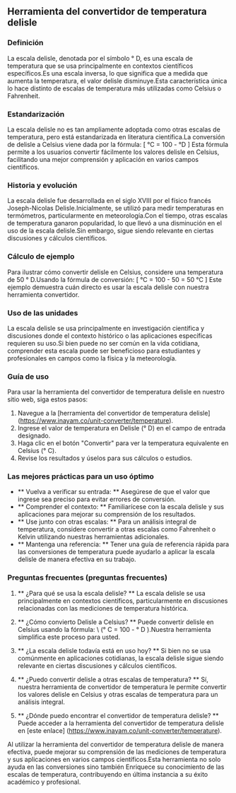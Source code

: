 ## Herramienta del convertidor de temperatura delisle

### Definición
La escala delisle, denotada por el símbolo ° D, es una escala de temperatura que se usa principalmente en contextos científicos específicos.Es una escala inversa, lo que significa que a medida que aumenta la temperatura, el valor delisle disminuye.Esta característica única lo hace distinto de escalas de temperatura más utilizadas como Celsius o Fahrenheit.

### Estandarización
La escala delisle no es tan ampliamente adoptada como otras escalas de temperatura, pero está estandarizada en literatura científica.La conversión de delisle a Celsius viene dada por la fórmula:
\[ °C = 100 - °D \]
Esta fórmula permite a los usuarios convertir fácilmente los valores delisle en Celsius, facilitando una mejor comprensión y aplicación en varios campos científicos.

### Historia y evolución
La escala delisle fue desarrollada en el siglo XVIII por el físico francés Joseph-Nicolas Delisle.Inicialmente, se utilizó para medir temperaturas en termómetros, particularmente en meteorología.Con el tiempo, otras escalas de temperatura ganaron popularidad, lo que llevó a una disminución en el uso de la escala delisle.Sin embargo, sigue siendo relevante en ciertas discusiones y cálculos científicos.

### Cálculo de ejemplo
Para ilustrar cómo convertir delisle en Celsius, considere una temperatura de 50 ° D.Usando la fórmula de conversión:
\[ °C = 100 - 50 = 50 °C \]
Este ejemplo demuestra cuán directo es usar la escala delisle con nuestra herramienta convertidor.

### Uso de las unidades
La escala delisle se usa principalmente en investigación científica y discusiones donde el contexto histórico o las aplicaciones específicas requieren su uso.Si bien puede no ser común en la vida cotidiana, comprender esta escala puede ser beneficioso para estudiantes y profesionales en campos como la física y la meteorología.

### Guía de uso
Para usar la herramienta del convertidor de temperatura delisle en nuestro sitio web, siga estos pasos:
1. Navegue a la [herramienta del convertidor de temperatura delisle] (https://www.inayam.co/unit-converter/temperature).
2. Ingrese el valor de temperatura en Delisle (° D) en el campo de entrada designado.
3. Haga clic en el botón "Convertir" para ver la temperatura equivalente en Celsius (° C).
4. Revise los resultados y úselos para sus cálculos o estudios.

### Las mejores prácticas para un uso óptimo
- ** Vuelva a verificar su entrada: ** Asegúrese de que el valor que ingrese sea preciso para evitar errores de conversión.
- ** Comprender el contexto: ** Familiarícese con la escala delisle y sus aplicaciones para mejorar su comprensión de los resultados.
- ** Use junto con otras escalas: ** Para un análisis integral de temperatura, considere convertir a otras escalas como Fahrenheit o Kelvin utilizando nuestras herramientas adicionales.
- ** Mantenga una referencia: ** Tener una guía de referencia rápida para las conversiones de temperatura puede ayudarlo a aplicar la escala delisle de manera efectiva en su trabajo.

### Preguntas frecuentes (preguntas frecuentes)

1. ** ¿Para qué se usa la escala delisle? **
La escala delisle se usa principalmente en contextos científicos, particularmente en discusiones relacionadas con las mediciones de temperatura histórica.

2. ** ¿Cómo convierto Delisle a Celsius? **
Puede convertir delisle en Celsius usando la fórmula: \ (° C = 100 - ° D \).Nuestra herramienta simplifica este proceso para usted.

3. ** ¿La escala delisle todavía está en uso hoy? **
Si bien no se usa comúnmente en aplicaciones cotidianas, la escala delisle sigue siendo relevante en ciertas discusiones y cálculos científicos.

4. ** ¿Puedo convertir delisle a otras escalas de temperatura? **
Sí, nuestra herramienta de convertidor de temperatura le permite convertir los valores delisle en Celsius y otras escalas de temperatura para un análisis integral.

5. ** ¿Dónde puedo encontrar el convertidor de temperatura delisle? **
Puede acceder a la herramienta del convertidor de temperatura delisle en [este enlace] (https://www.inayam.co/unit-converter/temperature).

Al utilizar la herramienta del convertidor de temperatura delisle de manera efectiva, puede mejorar su comprensión de las mediciones de temperatura y sus aplicaciones en varios campos científicos.Esta herramienta no solo ayuda en las conversiones sino también Enriquece su conocimiento de las escalas de temperatura, contribuyendo en última instancia a su éxito académico y profesional.